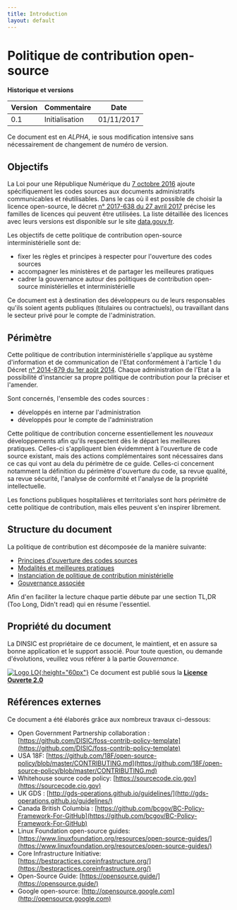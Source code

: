 ```yaml
---
title: Introduction
layout: default
---
```


# Politique de contribution open-source

__Historique et versions__

| Version | Commentaire    | Date       |
| --------|----------------|------------|
| 0.1     | Initialisation | 01/11/2017 |

Ce document est en *ALPHA*, ie sous modification intensive sans nécessairement de changement de numéro de version.

## Objectifs

La Loi pour une République Numérique du [7 octobre 2016][LoiRepNum link] ajoute spécifiquement les codes sources aux documents 
administratifs communicables et réutilisables. Dans le cas où il est possible de choisir la licence open-source, le décret
[n° 2017-638 du 27 avril 2017][DecretLicences link] précise les familles de licences qui peuvent être utilisées. La liste 
détaillée des licences avec leurs versions est disponible sur le site [data.gouv.fr][Licenses link].

Les objectifs de cette politique de contribution open-source interministérielle sont de:
 * fixer les règles et principes à respecter pour l'ouverture des codes sources
 * accompagner les ministères et de partager les meilleures pratiques 
 * cadrer la gouvernance autour des politiques de contribution open-source ministérielles et interministérielle

Ce document est à destination des développeurs ou de leurs responsables qu'ils soient agents publiques (titulaires 
ou contractuels), ou travaillant dans le secteur privé pour le compte de l'administration.

## Périmètre

Cette politique de contribution interministérielle s'applique au système d'information et de communication de l'Etat 
conformément à l'article 1 du Décret [n° 2014-879 du 1er août 2014][DecretDINSIC link]. Chaque administration de l'Etat 
a la possibilité d'instancier sa propre politique de contribution pour la préciser et l'amender. 

Sont concernés, l'ensemble des codes sources :
 *  développés en interne par l'administration
 *  développés pour le compte de l'administration

Cette politique de contribution concerne essentiellement les *nouveaux* développements afin qu'ils respectent dès le départ
les meilleures pratiques. Celles-ci s'appliquent bien évidemment à l'ouverture de code source existant, mais des actions
complémentaires sont nécessaires dans ce cas qui vont au dela du périmètre de ce guide. Celles-ci concernent notamment
la définition du périmètre d'ouverture du code, sa revue qualité, sa revue sécurité, l'analyse de conformité et l'analyse
de la propriété intellectuelle.

Les fonctions publiques hospitalières et territoriales sont hors périmètre de cette politique de contribution, 
mais elles peuvent s'en inspirer librement.

## Structure du document

La politique de contribution est décomposée de la manière suivante:
 * [Principes d'ouverture des codes sources](Ouverture.md)
 * [Modalités et meilleures pratiques](Pratique.md)
 * [Instanciation de politique de contribution ministérielle](Instanciation.md)
 * [Gouvernance associée](Gouvernance.md)

Afin d'en faciliter la lecture chaque partie débute par une section TL,DR (Too Long, Didn't read) qui en résume l'essentiel.

## Propriété du document

La DINSIC est propriétaire de ce document, le maintient, et en assure sa bonne application et le support associé. Pour toute question, ou demande
d'évolutions, veuillez vous référer à la partie *Gouvernance*.

[![Logo LO][Logo LO]{:height="60px"}][LO link] Ce document est publié sous la [**Licence Ouverte 2.0**][LO link]

## Références externes

Ce document a été élaborés grâce aux nombreux travaux ci-dessous:
 * Open Government Partnership collaboration : [https://github.com/DISIC/foss-contrib-policy-template](https://github.com/DISIC/foss-contrib-policy-template)
 * USA 18F: [https://github.com/18F/open-source-policy/blob/master/CONTRIBUTING.md](https://github.com/18F/open-source-policy/blob/master/CONTRIBUTING.md)
 * Whitehouse source code policy: [https://sourcecode.cio.gov](https://sourcecode.cio.gov)
 * UK GDS : [http://gds-operations.github.io/guidelines/](http://gds-operations.github.io/guidelines/)
 * Canada British Columbia : [https://github.com/bcgov/BC-Policy-Framework-For-GitHub](https://github.com/bcgov/BC-Policy-Framework-For-GitHub)
 * Linux Foundation open-source guides: [https://www.linuxfoundation.org/resources/open-source-guides/](https://www.linuxfoundation.org/resources/open-source-guides/)
 * Core Infrastructure Initiative: [https://bestpractices.coreinfrastructure.org/](https://bestpractices.coreinfrastructure.org/)
 * Open-Source Guide: [https://opensource.guide/](https://opensource.guide/)
 * Google open-source: [http://opensource.google.com](http://opensource.google.com)

[Logo LO]: https://www.etalab.gouv.fr/wp-content/uploads/2011/10/licence-ouverte-open-licence.gif
[LO link]: https://github.com/DISIC/politique-de-contribution-open-source/raw/master/LICENSE.pdf
[LoiRepNum link]: https://www.legifrance.gouv.fr/affichTexte.do;jsessionid=6E9C9BD1F4AAF6E6FD525E8FE902A615.tplgfr26s_2?cidTexte=JORFTEXT000033202746&categorieLien=id
[DecretDINSIC link]:  https://www.legifrance.gouv.fr/affichTexte.do;jsessionid=6E9C9BD1F4AAF6E6FD525E8FE902A615.tplgfr26s_2?cidTexte=JORFTEXT000029337021&idArticle=&dateTexte=20171101
[DecretLicences link]: https://www.legifrance.gouv.fr/affichTexte.do?cidTexte=JORFTEXT000034502557&categorieLien=id
[Licenses link]: https://www.data.gouv.fr/fr/licences
